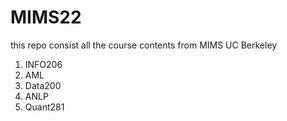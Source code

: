 # MIMS22
this repo consist all the course contents from MIMS UC Berkeley 
1. INFO206
2. AML
3. Data200
4. ANLP
5. Quant281
